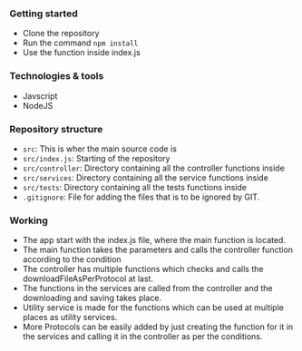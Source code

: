 ### Getting started

-   Clone the repository
-   Run the command `npm install`
-   Use the function inside index.js

### Technologies & tools

-   Javscript
-   NodeJS

### Repository structure

-   `src`: This is wher the main source code is
-   `src/index.js`: Starting of the repository
-   `src/controller`: Directory containing all the controller functions inside
-   `src/services`: Directory containing all the service functions inside
-   `src/tests`: Directory containing all the tests functions inside
-   `.gitignore`: File for adding the files that is to be ignored by GIT.

### Working

-   The app start with the index.js file, where the main function is located.
-   The main function takes the parameters and calls the controller function according to the condition
-   The controller has multiple functions which checks and calls the downloadFileAsPerProtocol at last.
-   The functions in the services are called from the controller and the downloading and saving takes place.
-   Utility service is made for the functions which can be used at multiple places as utility services.
-   More Protocols can be easily added by just creating the function for it in the services and calling it in the controller as per the conditions.
